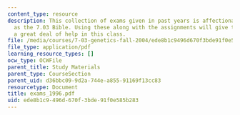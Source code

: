 ```yaml
---
content_type: resource
description: This collection of exams given in past years is affectionately known
  as the 7.03 Bible. Using these along with the assignments will give the student
  a great deal of help in this class.
file: /media/courses/7-03-genetics-fall-2004/ede8b1c9496d670f3bde91f0e585b283_exams_1996.pdf
file_type: application/pdf
learning_resource_types: []
ocw_type: OCWFile
parent_title: Study Materials
parent_type: CourseSection
parent_uid: d36bbc09-9d2a-744e-a855-91169f13cc83
resourcetype: Document
title: exams_1996.pdf
uid: ede8b1c9-496d-670f-3bde-91f0e585b283
---
```

